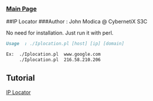 ### [Main Page](https://CybernetiX-S3C.GitHub.io)

##IP Locator
###Author : John Modica @ CybernetiX S3C

No need for installation. Just run it with perl.
```markdown
Usage  : ./Iplocation.pl [host] [ip] [domain] 

Ex:  ./Iplocation.pl  www.google.com 
     ./Iplocation.pl  216.58.210.206
 ```
 
## Tutorial
[IP Locator](https://www.youtube.com/watch?v=6ETpwk3wsl0)
